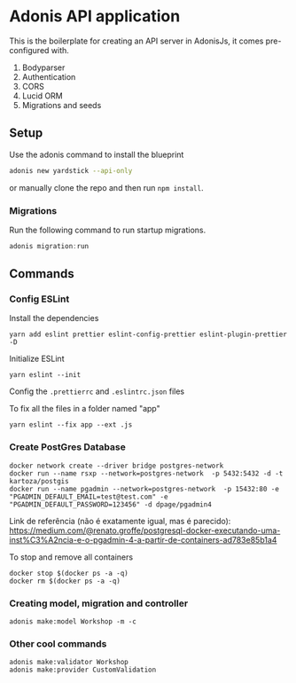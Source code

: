 # Adonis API application

This is the boilerplate for creating an API server in AdonisJs, it comes pre-configured with.

1. Bodyparser
2. Authentication
3. CORS
4. Lucid ORM
5. Migrations and seeds

## Setup

Use the adonis command to install the blueprint

```bash
adonis new yardstick --api-only
```

or manually clone the repo and then run `npm install`.


### Migrations

Run the following command to run startup migrations.

```js
adonis migration:run
```

## Commands

### Config ESLint
Install the dependencies
```
yarn add eslint prettier eslint-config-prettier eslint-plugin-prettier -D
```

Initialize ESLint
```
yarn eslint --init
```

Config the ```.prettierrc``` and ```.eslintrc.json``` files

To fix all the files in a folder named "app"
```
yarn eslint --fix app --ext .js
```

### Create PostGres Database

```
docker network create --driver bridge postgres-network
docker run --name rsxp --network=postgres-network  -p 5432:5432 -d -t kartoza/postgis
docker run --name pgadmin --network=postgres-network  -p 15432:80 -e "PGADMIN_DEFAULT_EMAIL=test@test.com" -e "PGADMIN_DEFAULT_PASSWORD=123456" -d dpage/pgadmin4
```

Link de referência (não é exatamente igual, mas é parecido):
https://medium.com/@renato.groffe/postgresql-docker-executando-uma-inst%C3%A2ncia-e-o-pgadmin-4-a-partir-de-containers-ad783e85b1a4

To stop and remove all containers
```
docker stop $(docker ps -a -q)
docker rm $(docker ps -a -q)
```

### Creating model, migration and controller

```
adonis make:model Workshop -m -c
```


### Other cool commands
```
adonis make:validator Workshop
adonis make:provider CustomValidation
```
